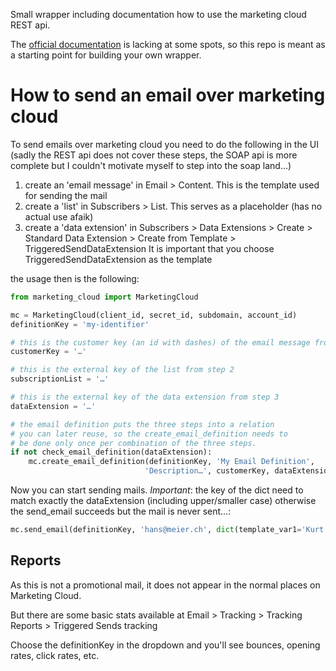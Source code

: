 Small wrapper including documentation how to use the marketing cloud REST api.

The [official documentation](https://developer.salesforce.com/docs/atlas.en-us.noversion.mc-apis.meta/mc-apis/transactional-messaging-get-started.htm) is lacking at some spots, so this repo is meant as a starting point for building your own wrapper.

# How to send an email over marketing cloud

To send emails over marketing cloud you need to do the following in the UI (sadly the REST api does not cover these steps, the SOAP api is more complete but I couldn't motivate myself to step into the soap land…)

1. create an 'email message' in Email > Content. This is the template 
    used for sending the mail
2. create a 'list' in Subscribers > List. This serves as a placeholder
    (has no actual use afaik)
3. create a 'data extension' in Subscribers > Data Extensions > 
    Create > Standard Data Extension > Create from Template > 
    TriggeredSendDataExtension
    It is important that you choose TriggeredSendDataExtension as
    the template

the usage then is the following:

```python
from marketing_cloud import MarketingCloud

mc = MarketingCloud(client_id, secret_id, subdomain, account_id)
definitionKey = 'my-identifier'

# this is the customer key (an id with dashes) of the email message from step 1:
customerKey = '…'

# this is the external key of the list from step 2
subscriptionList = '…'

# this is the external key of the data extension from step 3
dataExtension = '…'

# the email definition puts the three steps into a relation
# you can later reuse, so the create_email_definition needs to
# be done only once per combination of the three steps.
if not check_email_definition(dataExtension):
    mc.create_email_definition(definitionKey, 'My Email Definition',
                              'Description…', customerKey, dataExtension)

```

Now you can start sending mails.  *Important*: the key of the dict need to match exactly the dataExtension
(including upper/smaller case) otherwise the send_email succeeds but
the mail is never sent…:

```python
mc.send_email(definitionKey, 'hans@meier.ch', dict(template_var1='Kurt'))
```

## Reports

As this is not a promotional mail, it does not appear in the normal places on Marketing Cloud.

But there are some basic stats available at Email > Tracking > Tracking Reports > Triggered Sends tracking

Choose the definitionKey in the dropdown and you'll see bounces, opening rates, click rates, etc.
